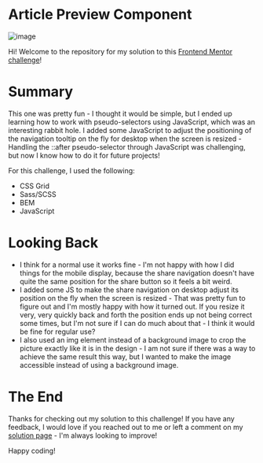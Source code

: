 # Article Preview Component
![image](https://user-images.githubusercontent.com/47509295/207413438-8f5cd28d-6291-407b-ada1-d0dea42ec9c0.png)

Hi! Welcome to the repository for my solution to this <a href="https://www.frontendmentor.io/challenges/article-preview-component-dYBN_pYFT" target="_blank">Frontend Mentor challenge</a>!

# Summary
This one was pretty fun - I thought it would be simple, but I ended up learning how to work with pseudo-selectors using JavaScript, which was an interesting rabbit hole. 
I added some JavaScript to adjust the positioning of the navigation tooltip on the fly for desktop when the screen is resized - Handling the ::after pseudo-selector through JavaScript was challenging, but now I know how to do it for future projects!

For this challenge, I used the following: 
- CSS Grid
- Sass/SCSS
- BEM
- JavaScript

# Looking Back
- I think for a normal use it works fine - I'm not happy with how I did things for the mobile display, because the share navigation doesn't have quite the same position for the share button so it feels a bit weird.
- I added some JS to make the share navigation on desktop adjust its position on the fly when the screen is resized - That was pretty fun to figure out and I'm mostly happy with how it turned out. If you resize it very, very quickly back and forth the position ends up not being correct some times, but I'm not sure if I can do much about that - I think it would be fine for regular use?
- I also used an img element instead of a background image to crop the picture exactly like it is in the design - I am not sure if there was a way to achieve the same result this way, but I wanted to make the image accessible instead of using a background image.

# The End
Thanks for checking out my solution to this challenge! If you have any feedback, I would love if you reached out to me or left a comment on my <a href="https://www.frontendmentor.io/solutions/article-preview-component-uAHFxmsPHZ" target="_blank">solution page</a> - I'm always looking to improve!

Happy coding!
